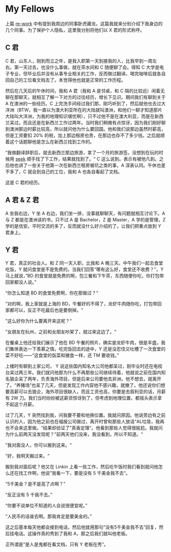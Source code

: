 # My Fellows

上篇 [re-work](./rework.md) 中有提到我周边的同事卧虎藏龙。这篇我就来分别介绍下我身边的几个同事。为了保护个人隐私，这里我分别将他们以 X 君的形式称呼。

## C 君

C 君，山东人，刚到而立之年，是我入职第一天到接我的人，比我早到一周左右。第一天过去，也没什么事做，就在茶水间和 C 随便聊了会。得知 C 大学是电子专业，但毕业后并没有从事专业相关的工作，反而做过翻译。喝完咖啡后就各自回自己的工位看文档去了。本觉得他也就是正常的工作历程。

然后在几天后的午休时间，我和 A 君（我和 A 是邻桌，和 C 隔的比较远）闲着无聊在那聊天，就相互了解一下对方的过往经历，增长下见识。期间我们有聊到关于 A 在澳洲的一些经历。C 上完洗手间经过我们那，刚巧听到了，然后就他也去过大洋洲（BTW，我一直以为澳大利亚所在的大陆就叫澳洲，和他们一聊才知道那片大陆叫大洋洲，为我的地理知识堪忧啊），只不过他不是在澳大利亚，而是在新西兰呆过。而且还是在新西兰工作过两年。当时我们稍微有点惊讶，因为我们刚好聊到澳洲那边时薪比较高，所以就问他为什么要回国。他和我们说那边虽然时薪高，但是工资要扣 20% 的税，加上那边租房也贵，在那边也存不了多少钱。之后就顺着这个话题聊他是怎么在新西兰找到工作的。

“我做翻译辞职后，就去新西兰那边旅游，拿了一个月的旅游签。没想到在玩的时候用 [seek][seek] 顺手找了下工作，结果就找到了。“ C 这么说到。表示有被他凡到。之后他也讲了一些关于他第一次在新西兰租房被坑之类的事，A 深表认同。午休也差不多了，C 就会到自己的工位，我和 A 也各自看起了文档。

这是 C 君的经历。


## A 君 & Z 君

A 坐我右边，Y 坐 A 右边，我们坐一排，没事就聊聊天，有问题就相互讨论下。A 与 Z 都是在澳洲读的书，只不过 A 是 Bachelor，Z 是 Master，A 学的是管理，Z 学的是信安。平时交流的多了，反而就没什么好介绍的了。让我们把重点放到 Y 君身上。


## Y 君

Y 君，真正的社会人。和 Z 同一天入职，比我和 A 晚三天。中午我们一起去食堂吃饭，Y 就问食堂是不是免费的。当我们回答“哪有这么好，食堂还不收费？”，Y 马上就说，”BD 的食堂就是免费的啊，包三餐和下午茶，东西随便你吃，你打包带回家都没人说。”

“你怎么知道 BD 的食堂免费啊，你在那做过？“

”对的啊，我上家就是上海的 BD，午餐好的不得了，龙虾牛肉随你吃，打包带回家都可以，反正不吃最后也是要倒掉。“

”这么好你为什么要离开来这呢？“

”女朋友在杭州，之前和女朋友吵架了，就过来这边了。“

在餐桌上他还给我们展示了他在 BD 午餐的照片，确实是龙虾牛肉，很是丰盛。我们集体表达一下羡慕之情。吃完饭回去的途中，Y 还是没忍住又吐槽了一次食堂的菜不好吃——“这食堂的饭菜和猪食一样，还 TM 要收钱。”

上楼时有聊到上家公司， Y 说这些国内知名大公司他都呆过，刚毕业时还在电视台呆过两三年。我们就问他那为什么不再那些公司继续待着，他就说之前在国内知名狼企呆了两年，负责海外项目，但是后来公司要他去非洲，他不想去，就离开了。“养猪场”也呆了几天，但是发现工作内容他不感兴趣，就撤了。他还说你们想要高薪可以去狼企，海外项目很缺人，而且工资也高，你要是去叙利亚的话，月薪有 2W 刀。我们当时纷纷被这薪资惊讶到了，但考虑到地理位置，都摇头表示拿不起这个月薪。

过了几天，Y 突然找到我，问我要不要和他换位置。我就问原因。他说旁边有之前认识的人，因为他之前也在福报公司做过，离开时曾和那些人放话”AL垃圾，我再也不会来这里做。“结果却验证了”真香定理“。他看到那些人觉得很尴尬。我就问为什么前两天没发现呢？”前两天他们没来，我没看到，所以不知道。“

”我对面没人，你可以搬到这来。“

”好，我明天搬过来。“

搬到我对面后呢？他又在 Linkin 上看一些工作，然后吃午饭时我们看到就问他怎么还在找工作啊，他说”我看一下，要是没有 5 千美金我不去“。

“5千美金？是不是高了点啊？”

“反正没有 5 千我不去。”

“你要不说单位不知道的人会说很便宜呢。”

“人民币的话谁去啊。那我肯定是要美金的。”

这之后基本每天他都会接到电话，然后他就用那句“没有5千美金我不去”回复，然后挂电话。这操作真的秀到了我和 A，那之后我们就叫他老板。

正所谓是“是人是鬼都在看文档，只有 Y 老板在秀”。


[seek]: https://www.seek.com.au
